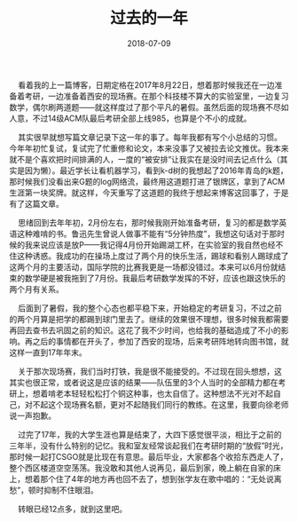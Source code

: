 ﻿---
layout: post
title: "过去的一年"
excerpt: "杂记"
comments: true
date: 2018-07-09
tags: [杂文]
---

&#160;&#160;&#160;&#160;看着我的上一篇博客，日期定格在2017年8月22日，想着那时候我还在一边准备着考研，一边准备着西安的现场赛。在那个科技楼不算大的实验室里，一边复习数学，偶尔刷两道题——就这样度过了那个平凡的暑假。虽然后面的现场赛不尽如人意，不过14级ACM队最后考研全部上线985，也算是个不小的成就。

&#160;&#160;&#160;&#160;其实很早就想写篇文章记录下这一年的事了。每年我都有写个小总结的习惯。今年年初忙复试，复试完了忙重修和论文，本来没事了又被拉去论文推优。我本来就不是个喜欢把时间排满的人，一度的“被安排”让我实在是没时间去记点什么（其实是因为懒）。最近学长让看机器学习，看到k-d树的我想起了2016年青岛的k题，那时候我们没看出来G题的log网络流，最终用这道题打进了银牌区，拿到了ACM生涯第一块奖牌。就这样，今天重写了这道题的我终于想起来博客这回事了，于是有了这篇文章。

&#160;&#160;&#160;&#160;思绪回到去年年初，2月份左右，那时候我刚开始准备考研，复习的都是数学英语这种难啃的书。鲁迅先生曾说人做事不能有“5分钟热度”，我想这句话对于那时候的我来说应该是放P——我记得4月份开始踢湖工杯，在实验室的我自然也经不住这种诱惑。我成功的在操场上度过了两个月的快乐生活，踢球和看别人踢球成了这两个月的主要活动，国际学院的比赛我更是一场都没错过。本来可以6月份就结束的数学硬是被我拖到了7月份。我最后考研数学发挥的不好，应该也跟这快乐的两个月有关系。

&#160;&#160;&#160;&#160;后面到了暑假，我的整个心态也都平稳下来，开始稳定的考研复习，不过之前的两个月算是把学的都踢到球门里去了。继续的效果很不理想，很多时候我都需要再回去查书去巩固之前的知识。这花了我不少时间，也给我的基础造成了不小的影响。再之后的事情都在开头了，参加了西安的现场，后来考研阵地转向图书馆，就这样一直到17年年末。

&#160;&#160;&#160;&#160;关于那次现场赛，我们当时打铁，我是很不能接受的。不过现在回头想想，这其实也很正常，或者说这是应该的结果——队伍里的3个人当时的全部精力都在考研上，想着啃老本轻轻松松打个铜这种事，也太自信了。这种想法不光对不起自己，对不起这个现场赛名额，更对不起随我们同行的教练。在这里，我要向徐老师说一声抱歉。

&#160;&#160;&#160;&#160;过完了17年，我的大学生涯也算是结束了，大四下感觉很平淡，相比于之前的三年半，没有什么特别的记忆。我和室友经常谈起我们在考研时期的“放假”时光，那时候一起打CSGO就是比现在有意思。最后毕业，大家都各个收拾东西走人了，整个西区楼道空空荡荡。我没敢和其他人说再见，最后到家，晚上躺在自家的床上，想着那个住了4年的地方再也回不去了，想到张学友在歌中唱的：“无处说离愁”，顿时抑制不住眼泪。

&#160;&#160;&#160;&#160;转眼已经12点多，就到这里吧。

